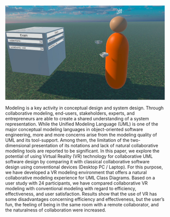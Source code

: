 ![](assets/images/UserEditingClass.jpg)

Modeling is a key activity in conceptual design and system design. Through collaborative modeling, end-users, stakeholders, experts, and entrepreneurs are able to create a shared understanding of a system representation. While the Unified Modeling Language (UML) is one of the major conceptual modeling languages in object-oriented software engineering, more and more concerns arise from the modeling quality of UML and its tool-support. Among them, the limitation of the two-dimensional presentation of its notations and lack of natural collaborative modeling tools are reported to be significant. In this paper, we explore the potential of using Virtual Reality (VR) technology for collaborative UML software design by comparing it with classical collaborative software design using conventional devices (Desktop PC / Laptop). For this purpose, we have developed a VR modeling environment that offers a natural collaborative modeling experience for UML Class Diagrams. Based on a user study with 24 participants, we have compared collaborative VR modeling with conventional modeling with regard to efficiency, effectiveness, and user satisfaction. Results show that the use of VR has some disadvantages concerning efficiency and effectiveness, but the user’s fun, the feeling of being in the same room with a remote collaborator, and the naturalness of collaboration were increased.


